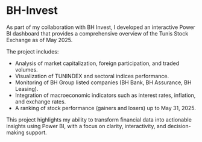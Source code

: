 # BH-Invest
As part of my collaboration with BH Invest, I developed an interactive Power BI dashboard that provides a comprehensive overview of the Tunis Stock Exchange as of May 2025.

The project includes:
* Analysis of market capitalization, foreign participation, and traded volumes.
* Visualization of TUNINDEX and sectoral indices performance.
* Monitoring of BH Group listed companies (BH Bank, BH Assurance, BH Leasing).
* Integration of macroeconomic indicators such as interest rates, inflation, and exchange rates.
* A ranking of stock performance (gainers and losers) up to May 31, 2025.

This project highlights my ability to transform financial data into actionable insights using Power BI, with a focus on clarity, interactivity, and decision-making support.
